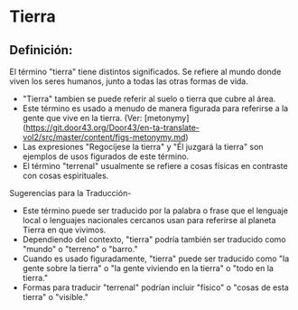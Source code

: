 # Tierra

## Definición: 

El término "tierra" tiene distintos significados.
Se refiere al mundo donde viven los seres humanos, junto a todas las otras formas de vida.

* "Tierra" tambien se puede referir al suelo o tierra que cubre al área.
* Este término es usado a menudo de manera figurada para referirse a la gente que vive en la tierra. (Ver: [metonymy] (https://git.door43.org/Door43/en-ta-translate-vol2/src/master/content/figs-metonymy.md)
* Las expresiones "Regocíjese la tierra" y "Él juzgará la tierra" son ejemplos de usos figurados de este término.
* El término "terrenal" usualmente se refiere a cosas físicas en contraste con cosas espirituales.

Sugerencias para la Traducción-

* Este término puede ser traducido por la palabra o frase que el lenguaje local o lenguajes nacionales cercanos usan para referirse al planeta Tierra en que vivimos.
* Dependiendo del contexto, "tierra" podría también ser traducido como "mundo" o "terreno" o "barro."
* Cuando es usado figuradamente, "tierra" puede ser traducido como "la gente sobre la tierra" o "la gente viviendo en la tierra" o "todo en la tierra."
* Formas para traducir "terrenal" podrían incluir "físico" o "cosas de esta tierra" o "visible."

